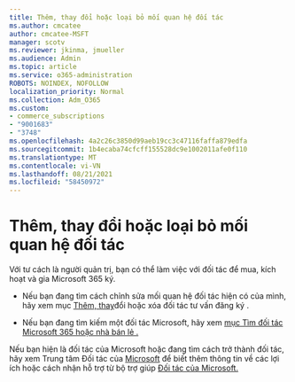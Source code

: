 ```yaml
---
title: Thêm, thay đổi hoặc loại bỏ mối quan hệ đối tác
ms.author: cmcatee
author: cmcatee-MSFT
manager: scotv
ms.reviewer: jkinma, jmueller
ms.audience: Admin
ms.topic: article
ms.service: o365-administration
ROBOTS: NOINDEX, NOFOLLOW
localization_priority: Normal
ms.collection: Adm_O365
ms.custom:
- commerce_subscriptions
- "9001683"
- "3748"
ms.openlocfilehash: 4a2c26c3850d99aeb19cc3c47116faffa879edfa
ms.sourcegitcommit: 1b4ecaba74cfcff155528dc9e1002011afe0f110
ms.translationtype: MT
ms.contentlocale: vi-VN
ms.lasthandoff: 08/21/2021
ms.locfileid: "58450972"
---
```

# <a name="add-change-or-remove-a-partner-relationship"></a>Thêm, thay đổi hoặc loại bỏ mối quan hệ đối tác

Với tư cách là người quản trị, bạn có thể làm việc với đối tác để mua, kích hoạt và gia Microsoft 365 ký. 

- Nếu bạn đang tìm cách chỉnh sửa mối quan hệ đối tác hiện có của mình, hãy xem mục [Thêm, thay](https://docs.microsoft.com/microsoft-365/admin/misc/add-partner)đổi hoặc xóa đối tác tư vấn đăng ký .

- Nếu bạn đang tìm kiếm một đối tác Microsoft, hãy xem [mục Tìm đối tác Microsoft 365 hoặc nhà bán lẻ .](https://docs.microsoft.com/microsoft-365/admin/manage/find-your-partner-or-reseller)

Nếu bạn hiện là đối tác của Microsoft hoặc đang tìm cách trở thành đối tác, hãy xem Trung tâm Đối tác của [Microsoft](https://support.microsoft.com/help/4499930/partner-center-overview) để biết thêm thông tin về các lợi ích hoặc cách nhận hỗ trợ từ bộ trợ giúp [Đối tác của Microsoft.](https://aka.ms/partnersupport)
